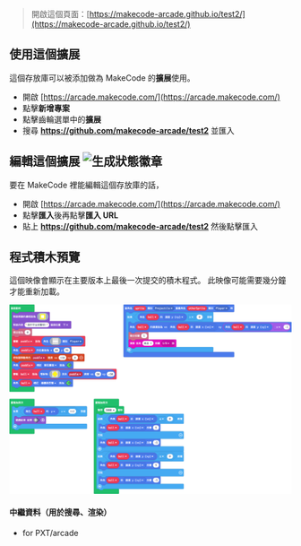 > 開啟這個頁面：[https://makecode-arcade.github.io/test2/](https://makecode-arcade.github.io/test2/)

## 使用這個擴展

這個存放庫可以被添加做為 MakeCode 的**擴展**使用。

* 開啟 [https://arcade.makecode.com/](https://arcade.makecode.com/)
* 點擊**新增專案**
* 點擊齒輪選單中的**擴展**
* 搜尋 **https://github.com/makecode-arcade/test2** 並匯入

## 編輯這個擴展 ![生成狀態徽章](https://github.com/makecode-arcade/test2/workflows/MakeCode/badge.svg)

要在 MakeCode 裡能編輯這個存放庫的話，

* 開啟 [https://arcade.makecode.com/](https://arcade.makecode.com/)
* 點擊**匯入**後再點擊**匯入 URL**
* 貼上 **https://github.com/makecode-arcade/test2** 然後點擊匯入

## 程式積木預覽

這個映像會顯示在主要版本上最後一次提交的積木程式。
此映像可能需要幾分鐘才能重新加載。

![程式積木渲染後的視圖](https://github.com/makecode-arcade/test2/raw/master/.github/makecode/blocks.png)

#### 中繼資料（用於搜尋、渲染）

* for PXT/arcade
<script src="https://makecode.com/gh-pages-embed.js"></script><script>makeCodeRender("{{ site.makecode.home_url }}", "{{ site.github.owner_name }}/{{ site.github.repository_name }}");</script>
